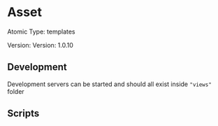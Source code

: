 # Asset

Atomic Type: templates

Version: Version: 1.0.10


## Development

Development servers can be started and should all exist inside `"views"` folder

## Scripts
